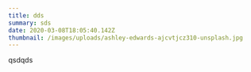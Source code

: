 ```yaml
---
title: dds
summary: sds
date: 2020-03-08T18:05:40.142Z
thumbnail: /images/uploads/ashley-edwards-ajcvtjcz310-unsplash.jpg
---
```

qsdqds